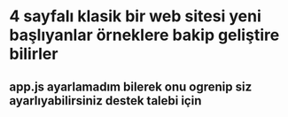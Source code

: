 # 4 sayfalı klasik bir web sitesi yeni başlıyanlar örneklere bakip geliştire bilirler


## app.js ayarlamadım bilerek onu ogrenip siz ayarlıyabilirsiniz destek talebi için
